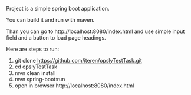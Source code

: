 Project is a simple spring boot application.

You can build it and run with maven.

Than you can go to http://localhost:8080/index.html
and use simple input field and a button to load page headings.  

Here are steps to run:
1) git clone https://github.com/iteren/opslyTestTask.git
2) cd opslyTestTask
3) mvn clean install
4) mvn spring-boot:run
5) open in browser http://localhost:8080/index.html